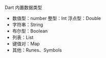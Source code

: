 Dart 内置数据类型

- 数值型：number
    整型：Int
    浮点型：Double
- 字符串：String
- 布尔型：Boolean
- 列表：List
- 键值对：Map
- 其他：Runes、Symbols